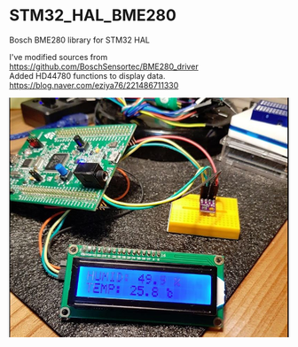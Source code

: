 # STM32_HAL_BME280
Bosch BME280 library for STM32 HAL<br>

I've modified sources from https://github.com/BoschSensortec/BME280_driver<br>
Added HD44780 functions to display data.<br>
https://blog.naver.com/eziya76/221486711330<br>

![bme280](./bme280.JPG)<br>
